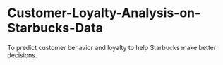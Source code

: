 # Customer-Loyalty-Analysis-on-Starbucks-Data
To predict customer behavior and loyalty to help Starbucks make better decisions.
